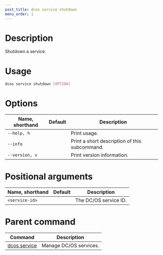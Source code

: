 ```yaml
---
post_title: dcos service shutdown
menu_order: 1
--- 
```


# Description
Shutdown a service.

# Usage

```bash
dcos service shutdown [OPTION]
```

# Options

| Name, shorthand | Default | Description |
|---------|-------------|-------------|
| `--help, h`   |             |  Print usage. |
| `--info`   |             |  Print a short description of this subcommand. |
| `--version, v`   |             | Print version information. | 

# Positional arguments

| Name, shorthand | Default | Description |
|---------|-------------|-------------|
| `<service-id>`   |             | The DC/OS service ID. |

# Parent command

| Command | Description |
|---------|-------------|
| [dcos service](/docs/1.9/usage/cli/command-reference/dcos-service/)   | Manage DC/OS services. | 